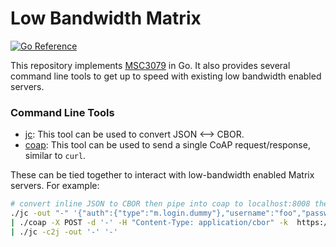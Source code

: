 # Low Bandwidth Matrix

[![Go Reference](https://pkg.go.dev/badge/github.com/matrix-org/lb.svg)](https://pkg.go.dev/github.com/matrix-org/lb)

This repository implements [MSC3079](https://github.com/matrix-org/matrix-doc/pull/3079) in Go.
It also provides several command line tools to get up to speed with existing low bandwidth enabled servers.


### Command Line Tools

 - [jc](/cmd/jc): This tool can be used to convert JSON <--> CBOR.
 - [coap](/cmd/coap): This tool can be used to send a single CoAP request/response, similar to `curl`.

These can be tied together to interact with low-bandwidth enabled Matrix servers. For example:
```bash
# convert inline JSON to CBOR then pipe into coap to localhost:8008 then convert the CBOR response back to JSON and print to stdout
./jc -out "-" '{"auth":{"type":"m.login.dummy"},"username":"foo","password":"barbarbar"}' \
| ./coap -X POST -d '-' -H "Content-Type: application/cbor" -k  https://localhost:8008/_matrix/client/r0/register \
| ./jc -c2j -out '-' '-'
```